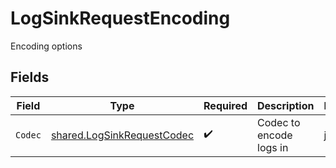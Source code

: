 # LogSinkRequestEncoding

Encoding options


## Fields

| Field                                                                    | Type                                                                     | Required                                                                 | Description                                                              | Example                                                                  |
| ------------------------------------------------------------------------ | ------------------------------------------------------------------------ | ------------------------------------------------------------------------ | ------------------------------------------------------------------------ | ------------------------------------------------------------------------ |
| `Codec`                                                                  | [shared.LogSinkRequestCodec](../../models/shared/logsinkrequestcodec.md) | :heavy_check_mark:                                                       | Codec to encode logs in                                                  | json                                                                     |